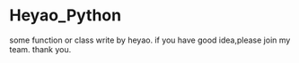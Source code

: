 # Heyao_Python
some function or class write by heyao.
if you have good idea,please join my team.
thank you.

